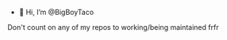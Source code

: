 - 👋 Hi, I’m @BigBoyTaco

Don't count on any of my repos to working/being maintained frfr

<!---
BigBoyTaco/BigBoyTaco is a ✨ special ✨ repository because its `README.md` (this file) appears on your GitHub profile.
You can click the Preview link to take a look at your changes.
--->
